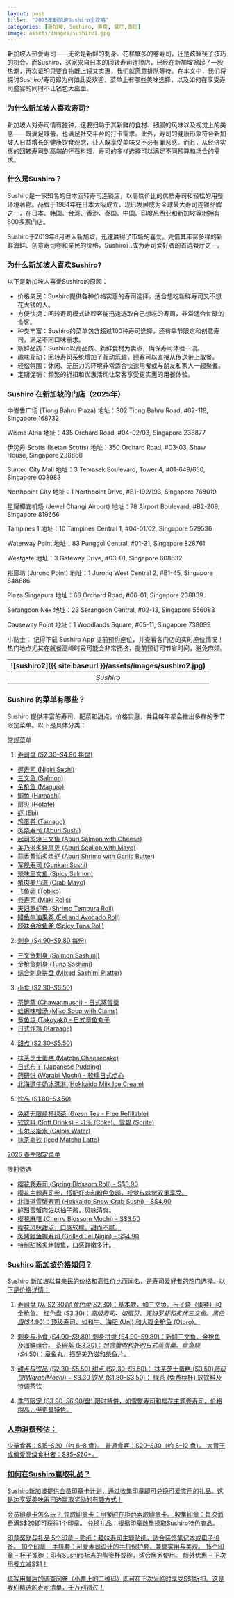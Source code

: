 ```yaml
---
layout: post
title:  "2025年新加坡Sushiro全攻略"
categories: [新加坡, Sushiro, 美食, 餐厅,壽司]
image: assets/images/sushiro1.jpg
---
```


新加坡人热爱寿司——无论是新鲜的刺身、花样繁多的卷寿司，还是炫耀筷子技巧的机会。而Sushiro，这家来自日本的回转寿司连锁店，已经在新加坡掀起了一股热潮，再次证明只要食物既上镜又实惠，我们就愿意排队等待。在本文中，我们将探讨Sushiro/寿司郎为何如此受欢迎、菜单上有哪些美味选择，以及如何在享受寿司盛宴的同时不让钱包大出血。

### 为什么新加坡人喜欢寿司?
新加坡人对寿司情有独钟，这要归功于其新鲜的食材、细腻的风味以及视觉上的美感——既满足味蕾，也满足社交平台的打卡需求。此外，寿司的健康形象符合新加坡人日益增长的健康饮食观念，让人既享受美味又不必有罪恶感。而且，从经济实惠的回转寿司到高端的怀石料理，寿司的多样选择可以满足不同预算和场合的需求。

### 什么是Sushiro？

Sushiro是一家知名的日本回转寿司连锁店，以高性价比的优质寿司和轻松的用餐环境著称。品牌于1984年在日本大阪成立，现已发展成为全球最大寿司连锁品牌之一，在日本、韩国、台湾、香港、泰国、中国、印度尼西亚和新加坡等地拥有600多家门店。

Sushiro于2019年8月进入新加坡，迅速赢得了市场的喜爱。凭借其丰富多样的新鲜海鲜、创意寿司卷和亲民的价格，Sushiro已成为寿司爱好者的首选餐厅之一。

### 为什么新加坡人喜欢Sushiro?

以下是新加坡人喜爱Sushiro的原因：
+ 价格亲民：Sushiro提供各种价格实惠的寿司选择，适合想吃新鲜寿司又不想花大钱的人。
+ 方便快捷：回转寿司模式让顾客能迅速选取自己想吃的寿司，非常适合忙碌的食客。
+ 种类丰富：Sushiro的菜单包含超过100种寿司选择，还有季节限定和创意寿司，满足不同口味需求。
+ 新鲜品质：Sushiro以高品质、新鲜食材为卖点，确保寿司体验一流。
+ 趣味互动：回转寿司系统增加了互动乐趣，顾客可以直接从传送带上取餐。
+ 轻松氛围：休闲、无压力的环境非常适合快速用餐或与朋友和家人一起聚餐。
+ 定期促销：频繁的折扣和优惠活动让常客享受更实惠的用餐体验。

### Sushiro 在新加坡的门店（2025年）

中峇鲁广场 (Tiong Bahru Plaza)
地址：302 Tiong Bahru Road, #02-118, Singapore 168732

Wisma Atria
地址：435 Orchard Road, #04-02/03, Singapore 238877

伊势丹 Scotts (Isetan Scotts)
地址：350 Orchard Road, #03-03, Shaw House, Singapore 238868

Suntec City Mall
地址：3 Temasek Boulevard, Tower 4, #01-649/650, Singapore 038983

Northpoint City
地址：1 Northpoint Drive, #B1-192/193, Singapore 768019

星耀樟宜机场 (Jewel Changi Airport)
地址：78 Airport Boulevard, #B2-209, Singapore 819666

Tampines 1
地址：10 Tampines Central 1, #04-01/02, Singapore 529536

Waterway Point
地址：83 Punggol Central, #01-31, Singapore 828761

Westgate
地址：3 Gateway Drive, #03-01, Singapore 608532

裕廊坊 (Jurong Point)
地址：1 Jurong West Central 2, #B1-45, Singapore 648886

Plaza Singapura
地址：68 Orchard Road, #06-01, Singapore 238839

Serangoon Nex
地址：23 Serangoon Central, #02-13, Singapore 556083

Causeway Point
地址：1 Woodlands Square, #05-11, Singapore 738099

小贴士： 记得下载 Sushiro App 提前预约座位，并查看各门店的实时座位情况！热门地点尤其在就餐高峰时段可能会非常拥挤，提前预订可节省时间，避免麻烦。

| ![sushiro2]({{ site.baseurl }}/assets/images/sushiro2.jpg)
|:--:| 
|  *Sushiro*  |

### Sushiro 的菜单有哪些？

Sushiro 提供丰富的寿司、配菜和甜点，价格实惠，并且每年都会推出多样的季节限定菜单。以下是具体分类：

<u>常规菜单<u>

1. 寿司盘 (S$2.30–S$4.90 每盘)

+ 握寿司 (Nigiri Sushi)
+ 三文鱼 (Salmon)
+ 金枪鱼 (Maguro)
+ 鲷鱼 (Hamachi)
+ 扇贝 (Hotate)
+ 虾 (Ebi)
+ 鸡蛋卷 (Tamago)
+ 炙烧寿司 (Aburi Sushi)
+ 起司炙烧三文鱼 (Aburi Salmon with Cheese)
+ 美乃滋炙烧扇贝 (Aburi Scallop with Mayo)
+ 蒜香黄油炙烧虾 (Aburi Shrimp with Garlic Butter)
+ 军舰寿司 (Gunkan Sushi)
+ 辣味三文鱼 (Spicy Salmon)
+ 蟹肉美乃滋 (Crab Mayo)
+ 飞鱼卵 (Tobiko)
+ 卷寿司 (Maki Rolls)
+ 天妇罗虾卷 (Shrimp Tempura Roll)
+ 鳗鱼牛油果卷 (Eel and Avocado Roll)
+ 辣味金枪鱼卷 (Spicy Tuna Roll)

2. 刺身 (S$4.90–S$9.80 每份)

+ 三文鱼刺身 (Salmon Sashimi)
+ 金枪鱼刺身 (Tuna Sashimi)
+ 综合刺身拼盘 (Mixed Sashimi Platter)

3. 小食 (S$2.30–S$6.50)
+ 茶碗蒸 (Chawanmushi) - 日式蒸蛋羹
+ 蛤蜊味噌汤 (Miso Soup with Clams)
+ 章鱼烧 (Takoyaki) - 日式章鱼丸子
+ 日式炸鸡 (Karaage)

4. 甜点 (S$2.30–S$5.50)
+ 抹茶芝士蛋糕 (Matcha Cheesecake)
+ 日式布丁 (Japanese Pudding)
+ 药研饼 (Warabi Mochi) - 软糯日式点心
+ 北海道牛奶冰淇淋 (Hokkaido Milk Ice Cream)

5. 饮品 (S$1.80–S$3.50)
+ 免费无限续杯绿茶 (Green Tea - Free Refillable)
+ 软饮料 (Soft Drinks) - 可乐 (Coke)、雪碧 (Sprite)
+ 卡尔皮斯水 (Calpis Water)
+ 抹茶拿铁 (Iced Matcha Latte)

<u>2025 春季限定菜单<u>

限时特选
+ 樱花卷寿司 (Spring Blossom Roll) - S$3.90
+ 樱花主题寿司卷，搭配虾肉和粉色鱼卵，视觉与味觉双重享受。
+ 北海道雪蟹寿司 (Hokkaido Snow Crab Sushi) - S$4.90
+ 鲜甜雪蟹肉佐以柚子酱，风味清爽。
+ 樱花麻糬 (Cherry Blossom Mochi) - S$3.50
+ 樱花风味甜点，口感软糯，甜而不腻。
+ 炙烤鳗鱼握寿司 (Grilled Eel Nigiri) - S$4.90
+ 特制甜酱炙烤鳗鱼，口感鲜嫩多汁。

### Sushiro 新加坡价格如何？

Sushiro 新加坡以其亲民的价格和高性价比而闻名，是寿司爱好者的热门选择。以下是价格详情：

1. 寿司盘 (从 S$2.30 起)
黄色盘 (S$2.30)：基本款，如三文鱼、玉子烧（蛋卷）和金枪鱼。
红色盘 (S$3.30)：高级寿司，如扇贝、天妇罗虾和炙烤三文鱼。
黑色盘 (S$4.90)：顶级寿司，如和牛、海胆 (Uni) 和大腹金枪鱼 (Otoro)。

2. 刺身与小食 (S$4.90–S$9.80)
刺身拼盘 (S$4.90–S$9.80)：新鲜三文鱼、金枪鱼及海鲜组合。
茶碗蒸 (S$3.30)：包含蟹肉和虾的日式蒸蛋羹。
章鱼烧 (S$4.50)：章鱼丸，搭配美乃滋和柴鱼片。

3. 甜点与饮品 (S$2.30–S$5.50)
甜点 (S$2.30–S$5.50)：
抹茶芝士蛋糕 (S$3.50)
药研饼 (Warabi Mochi) - S$3.30
饮品 (S$1.80–S$3.50)：
绿茶 (免费续杯)
软饮料及特调茶饮

4. 季节限定 (S$3.90–S$6.90/盘)
限时特供，如雪蟹寿司和樱花主题卷寿司，价格稍高，但更具特色。

### 人均消费预估：

少量食客：S$15–S$20（约 6–8 盘）。
普通食客：S$20–S$30（约 8–12 盘）。
大胃王或偏爱高级食材者：S$35–S$50+。

### 如何在Sushiro赢取礼品？

Sushiro新加坡提供会员印章卡计划，通过收集印章即可兑换可爱实用的礼品。这是边享受美味寿司边赢取奖励的有趣方式！

<u>会员印章卡怎么玩？<u>
领取印章卡：用餐时在柜台索取印章卡。
收集印章：每次消费满S$20即可获得1个印章。
兑换礼品：根据印章数量换取Sushiro特色商品。

<u>印章奖励与礼品<u>
5个印章 – 贴纸：趣味寿司主题贴纸，适合装饰笔记本或电子设备。
10个印章 – 手机套：可爱寿司设计的手机保护套，兼具实用与美观。
15个印章 – 杯子或碗：印有Sushiro标志的陶瓷杯或碗，适合居家使用。
额外优惠 – 下次用餐立减S$1！

填写用餐后的调查问卷（小票上的二维码）即可在下次光临时享受S$1折扣。这是我们精选的[寿司](https://fromhktosg.github.io/zh/singapore-best-sushi/)清单，千万别错过！